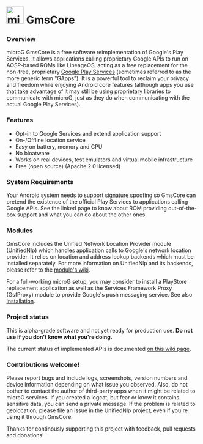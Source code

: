 <img src="http://i.imgur.com/hXY4lcC.png" height="45px" alt="microg logo"/> GmsCore
===

### Overview
microG GmsCore is a free software reimplementation of Google's Play Services. It allows applications calling proprietary Google APIs to run on AOSP-based ROMs like LineageOS, acting as a free replacement for the non-free, proprietary [Google Play Services](https://en.wikipedia.org/wiki/Google_Play_Services) (sometimes referred to as the more generic term "GApps"). It is a powerful tool to reclaim your privacy and freedom while enjoying Android core features (although apps you use that take advantage of it may still be using proprietary libraries to communicate with microG, just as they do when communicating with the actual Google Play Services).

### Features
- Opt-in to Google Services and extend application support
- On-/Offline location service
- Easy on battery, memory and CPU
- No bloatware
- Works on real devices, test emulators and virtual mobile infrastructure
- Free (open source) (Apache 2.0 licensed)

### System Requirements
Your Android system needs to support [signature spoofing](https://github.com/microg/android_packages_apps_GmsCore/wiki/Signature-Spoofing) so GmsCore can pretend the existence of the official Play Services to applications calling Google APIs. See the linked page to know about ROM providing out-of-the-box support and what you can do about the other ones.

### Modules
GmsCore includes the Unified Network Location Provider module (UnifiedNlp) which handles application calls to Google's network location provider. It relies on location and address lookup backends which must be installed separately. For more information on UnifiedNlp and its backends, please refer to the [module's wiki](https://github.com/microg/android_packages_apps_UnifiedNlp/wiki).

For a full-working microG setup, you may consider to install a PlayStore replacement application as well as the Services Framework Proxy (GsfProxy) module to provide Google's push messaging service. See also [Installation](https://github.com/microg/android_packages_apps_GmsCore/wiki/Installation).

### Project status
This is alpha-grade software and not yet ready for production use. __Do not use if you don't know what you're doing.__

The current status of implemented APIs is documented [on this wiki page](https://github.com/microg/android_packages_apps_GmsCore/wiki/Implementation-Status).

### Contributions welcome!
Please report bugs and include logs, screenshots, version numbers and device information depending on what issue you observed. Also, do not bother to contact the author of third-party apps when it might be related to microG services. If you created a logcat, but fear or know it contains sensitive data, you can send a private message. If the problem is related to geolocation, please file an issue in the UnifiedNlp project, even if you're using it through GmsCore.

Thanks for continously supporting this project with feedback, pull requests and donations!
